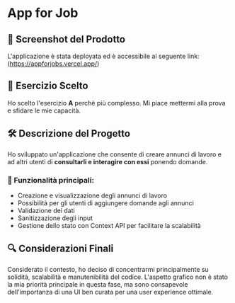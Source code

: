
# App for Job

## 📸 Screenshot del Prodotto
L'applicazione è stata deployata ed è accessibile al seguente link:
(https://appforjobs.vercel.app/)

## 🎯 Esercizio Scelto
Ho scelto l'esercizio **A** perchè più complesso. Mi piace mettermi alla prova e sfidare le mie capacità. 

## 🛠️ Descrizione del Progetto
Ho sviluppato un'applicazione che consente di creare annunci di lavoro e ad altri utenti di **consultarli e interagire con essi** ponendo domande.

### 📌 Funzionalità principali:
- Creazione e visualizzazione degli annunci di lavoro
- Possibilità per gli utenti di aggiungere domande agli annunci
- Validazione dei dati 
- Sanitizzazione degli input
- Gestione dello stato con Context API per facilitare la scalabilità

## 🔍 Considerazioni Finali
Considerato il contesto, ho deciso di concentrarmi principalmente su solidità, scalabilità e manutenibilità del codice. L'aspetto grafico non è stato la mia priorità principale in questa fase, ma sono consapevole dell'importanza di una UI ben curata per una user experience ottimale.

